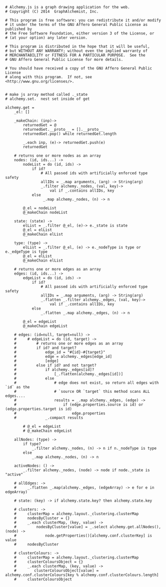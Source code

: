     # Alchemy.js is a graph drawing application for the web.
    # Copyright (C) 2014  GraphAlchemist, Inc.

    # This program is free software: you can redistribute it and/or modify
    # it under the terms of the GNU Affero General Public License as published by
    # the Free Software Foundation, either version 3 of the License, or
    # (at your option) any later version.

    # This program is distributed in the hope that it will be useful,
    # but WITHOUT ANY WARRANTY; without even the implied warranty of
    # MERCHANTABILITY or FITNESS FOR A PARTICULAR PURPOSE.  See the
    # GNU Affero General Public License for more details.

    # You should have received a copy of the GNU Affero General Public License
    # along with this program.  If not, see <http://www.gnu.org/licenses/>.


    # make js array method called ._state
    # alchemy.set.  nest set inside of get

    alchemy.get =
        _el: []

        _makeChain: (inp)->
            returnedGet = @
            returnedGet.__proto__ = [].__proto__
            returnedGet.pop() while returnedGet.length

            _.each inp, (e)-> returnedGet.push(e)
            returnedGet

        # returns one or more nodes as an array
        nodes: (id, ids...) ->
            nodeList = do (id, ids) ->
                if id?
                    # All passed ids with artificially enforced type safety
                    allIDs = _.map arguments, (arg) -> String(arg)
                    _.filter alchemy._nodes, (val, key)->
                        val if _.contains allIDs, key
                else
                     _.map alchemy._nodes, (n) -> n

            @_el = nodeList
            @_makeChain nodeList

        state: (state) ->
            elList = _.filter @_el, (e)-> e._state is state
            @_el = elList
            @_makeChain elList

        type: (type) ->
            elList = _.filter @_el, (e) -> e._nodeType is type or e._edgeType is type
            @_el = elList
            @_makeChain elList

        # returns one or more edges as an array
        edges: (id, ids...) ->
            edgeList = do (id, ids) ->
                if id?
                    # All passed ids with artificially enforced type safety
                    allIDs = _.map arguments, (arg) -> String(arg)
                    _.flatten _.filter alchemy._edges, (val, key)->
                        val if _.contains allIDs, key
                else
                    _.flatten _.map alchemy._edges, (n) -> n

            @_el = edgeList
            @_makeChain edgeList

        # edges: (id=null, target=null) ->
        #     # edgeList = do (id, target) ->
        #         # returns one or more edges as an array
        #         if id? and target?
        #             edge_id = "#{id}-#{target}"
        #             edge = alchemy._edges[edge_id]
        #             [edge]
        #         else if id? and not target?
        #             if alchemy._edges[id]?
        #                 [_.flatten(alchemy._edges[id])]
        #             else
        #                 # edge does not exist, so return all edges with `id` as the
        #                 # `source OR `target` this method scans ALL edges....
        #                 results = _.map alchemy._edges, (edge) ->
        #                     if (edge.properties.source is id) or (edge.properties.target is id)
        #                         edge.properties
        #             _.compact results

            # @_el = edgeList
            # @_makeChain edgeList

        allNodes: (type) ->
            if type?
                _.filter alchemy._nodes, (n) -> n if n._nodeType is type
            else
                _.map alchemy._nodes, (n) -> n

        activeNodes: () ->
            _.filter alchemy._nodes, (node) -> node if node._state is "active"

        # allEdges: ->
        #     _.flatten _.map(alchemy._edges, (edgeArray) -> e for e in edgeArray)

        # state: (key) -> if alchemy.state.key? then alchemy.state.key

        # clusters: ->
        #     clusterMap = alchemy.layout._clustering.clusterMap
        #     nodesByCluster = {}
        #     _.each clusterMap, (key, value) ->
        #         nodesByCluster[value] = _.select alchemy.get.allNodes(), (node) ->
        #             node.getProperties()[alchemy.conf.clusterKey] is value
        #     nodesByCluster

        # clusterColours: ->
        #     clusterMap = alchemy.layout._clustering.clusterMap
        #     clusterColoursObject = {}
        #     _.each clusterMap, (key, value) ->
        #        clusterColoursObject[value] = alchemy.conf.clusterColours[key % alchemy.conf.clusterColours.length]
        #     clusterColoursObject

